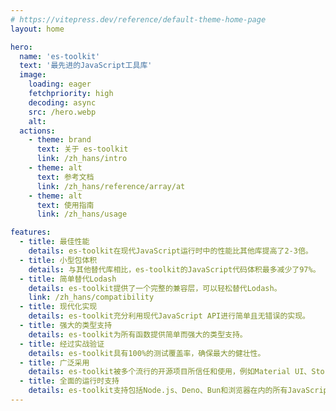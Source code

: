 ```yaml
---
# https://vitepress.dev/reference/default-theme-home-page
layout: home

hero:
  name: 'es-toolkit'
  text: '最先进的JavaScript工具库'
  image:
    loading: eager
    fetchpriority: high
    decoding: async
    src: /hero.webp
    alt:
  actions:
    - theme: brand
      text: 关于 es-toolkit
      link: /zh_hans/intro
    - theme: alt
      text: 参考文档
      link: /zh_hans/reference/array/at
    - theme: alt
      text: 使用指南
      link: /zh_hans/usage

features:
  - title: 最佳性能
    details: es-toolkit在现代JavaScript运行时中的性能比其他库提高了2-3倍。
  - title: 小型包体积
    details: 与其他替代库相比，es-toolkit的JavaScript代码体积最多减少了97%。
  - title: 简单替代Lodash
    details: es-toolkit提供了一个完整的兼容层，可以轻松替代Lodash。
    link: /zh_hans/compatibility
  - title: 现代化实现
    details: es-toolkit充分利用现代JavaScript API进行简单且无错误的实现。
  - title: 强大的类型支持
    details: es-toolkit为所有函数提供简单而强大的类型支持。
  - title: 经过实战验证
    details: es-toolkit具有100%的测试覆盖率，确保最大的健壮性。
  - title: 广泛采用
    details: es-toolkit被多个流行的开源项目所信任和使用，例如Material UI、Storybook、Recharts、ink和CKEditor。
  - title: 全面的运行时支持
    details: es-toolkit支持包括Node.js、Deno、Bun和浏览器在内的所有JavaScript环境。
---
```

